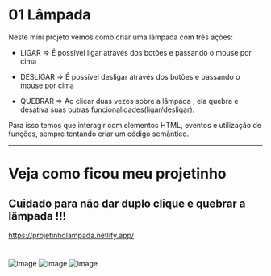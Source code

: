 # 01 Lâmpada

Neste mini projeto vemos como criar uma lâmpada com três ações:

+ LIGAR => É possível ligar através dos botões e passando o mouse por cima
- DESLIGAR => É possível desligar através dos botões e passando o mouse por cima
+ QUEBRAR => Ao clicar duas vezes sobre a lâmpada , ela quebra e desativa suas outras funcionalidades(ligar/desligar).


Para isso temos que interagir com elementos HTML, eventos e utilização de funções, sempre tentando criar um código semântico.


_________________________________________________________________________________________________________________________________________________________________________
# Veja como ficou meu projetinho
## Cuidado para não dar duplo clique e quebrar a lâmpada !!!

https://projetinholampada.netlify.app/

#
#

![image](https://user-images.githubusercontent.com/98665329/220420186-9e21ee3f-ff25-445d-9109-6b345157cb2b.png)
![image](https://user-images.githubusercontent.com/98665329/220419961-74d9ed23-ee28-42a2-89c5-c4799b7e908f.png)
![image](https://user-images.githubusercontent.com/98665329/220420033-9280520a-de17-4e2e-aad2-19e8fc158069.png)

